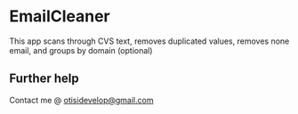 # EmailCleaner

This app scans through CVS text, removes duplicated values, removes none email, and groups by domain (optional)


## Further help
Contact me @ otisidevelop@gmail.com